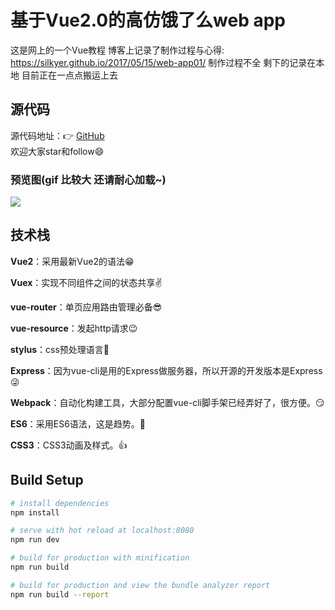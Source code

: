 # 基于Vue2.0的高仿饿了么web app
这是网上的一个Vue教程
博客上记录了制作过程与心得: https://silkyer.github.io/2017/05/15/web-app01/
制作过程不全 剩下的记录在本地 目前正在一点点搬运上去


## 源代码
源代码地址：👉 [GitHub](https://github.com/soloSpring/VUE-APP/tree/master/vuetest)  
欢迎大家star和follow😄

### 预览图(gif 比较大 还请耐心加载~)
![](http://opolpcrco.bkt.clouddn.com/17-5-15/94441630-file_1494830387589_7afe.gif)

## 技术栈
**Vue2**：采用最新Vue2的语法😁 

**Vuex**：实现不同组件之间的状态共享✌️ 

**vue-router**：单页应用路由管理必备😎 

**vue-resource**：发起http请求😉 

**stylus**：css预处理语言💪 

**Express**：因为vue-cli是用的Express做服务器，所以开源的开发版本是Express 😜 

**Webpack**：自动化构建工具，大部分配置vue-cli脚手架已经弄好了，很方便。😏 

**ES6**：采用ES6语法，这是趋势。👏 

**CSS3**：CSS3动画及样式。👍 




## Build Setup

``` bash
# install dependencies
npm install

# serve with hot reload at localhost:8080
npm run dev

# build for production with minification
npm run build

# build for production and view the bundle analyzer report
npm run build --report
```

